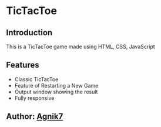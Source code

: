 # TicTacToe

## Introduction
This is a TicTacToe game made using HTML, CSS, JavaScript

## Features
- Classic TicTacToe
- Feature of Restarting a New Game
- Output window showing the result
- Fully responsive

## Author: [Agnik7](https://github.com/Agnik7)
